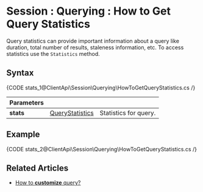 # Session : Querying : How to Get Query Statistics

Query statistics can provide important information about a query like duration, total number of results, staleness information, etc. To access statistics use the `Statistics` method.

## Syntax

{CODE stats_1@ClientApi\Session\Querying\HowToGetQueryStatistics.cs /}

| Parameters | | |
| ------------- | ------------- | ----- |
| **stats** | [QueryStatistics](../../../glossary/raven-query-statistics) | Statistics for query. |

## Example

{CODE stats_2@ClientApi\Session\Querying\HowToGetQueryStatistics.cs /}

## Related Articles

- [How to **customize** query?](../../../client-api/session/querying/how-to-customize-query)
